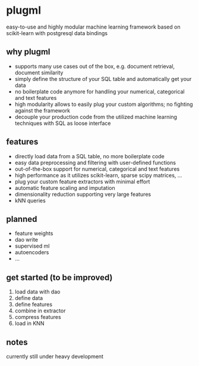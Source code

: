 # plugml
easy-to-use and highly modular machine learning framework based on scikit-learn with postgresql data bindings

## why plugml
* supports many use cases out of the box, e.g. document retrieval, document similarity
* simply define the structure of your SQL table and automatically get your data
* no boilerplate code anymore for handling your numerical, categorical and text features
* high modularity allows to easily plug your custom algorithms; no fighting against the framework
* decouple your production code from the utilized machine learning techniques with SQL as loose interface

## features
* directly load data from a SQL table, no more boilerplate code
* easy data preprocessing and filtering with user-defined functions
* out-of-the-box support for numerical, categorical and text features
* high performance as it utilizes scikit-learn, sparse scipy matrices, ...
* plug your custom feature extractors with minimal effort
* automatic feature scaling and imputation
* dimensionality reduction supporting very large features
* kNN queries

## planned
* feature weights
* dao write
* supervised ml
* autoencoders
* ...

## get started (to be improved)
1. load data with dao
2. define data
3. define features
4. combine in extractor
5. compress features
6. load in KNN

## notes
currently still under heavy development
